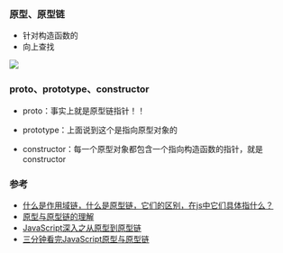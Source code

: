 ### 原型、原型链  
- 针对构造函数的  
- 向上查找    


![](https://raw.githubusercontent.com/chenfengyanyu/my-web-accumulation/master/images/typeof/proto.jpeg)
### proto、prototype、constructor
- proto：事实上就是原型链指针！！

- prototype：上面说到这个是指向原型对象的

- constructor：每一个原型对象都包含一个指向构造函数的指针，就是constructor


### 参考  
- [什么是作用域链，什么是原型链，它们的区别，在js中它们具体指什么？](https://www.cnblogs.com/pssp/p/5204324.html)  
- [原型与原型链的理解](https://www.jianshu.com/p/f30fa27999e3)
- [JavaScript深入之从原型到原型链 ](https://github.com/mqyqingfeng/Blog/issues/2)
- [三分钟看完JavaScript原型与原型链](https://juejin.im/post/6844903567375990791)